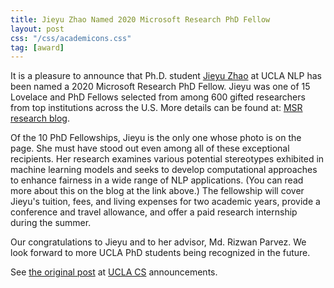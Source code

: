 ```yaml
---
title: Jieyu Zhao Named 2020 Microsoft Research PhD Fellow
layout: post
css: "/css/academicons.css"
tag: [award]
---
```

It is a pleasure to announce that Ph.D. student [Jieyu Zhao](https://jyzhao.net/) at UCLA NLP has been named a 2020 Microsoft Research PhD Fellow. Jieyu was one of 15 Lovelace and PhD Fellows selected from among 600 gifted researchers from top institutions across the U.S. More details can be found at: [MSR research blog](https://www.microsoft.com/en-us/research/blog/2020-ada-lovelace-and-phd-fellowships-help-recipients-achieve-broad-research-and-educational-goals/).

Of the 10 PhD Fellowships, Jieyu is the only one whose photo is on the page. She must have stood out even among all of these exceptional recipients. Her research examines various potential stereotypes exhibited in machine learning models and seeks to develop computational approaches to enhance fairness in a wide range of NLP applications. (You can read more about this on the blog at the link above.) The fellowship will cover Jieyu's tuition, fees, and living expenses for two academic years, provide a conference and travel allowance, and offer a paid research internship during the summer.

Our congratulations to Jieyu and to her advisor, Md. Rizwan Parvez. We look forward to more UCLA PhD students being recognized in the future.

See [the original post](https://www.cs.ucla.edu/ph-d-student-jieyu-zhao-named-2020-microsoft-research-phd-fellow/) at [UCLA CS](https://www.cs.ucla.edu/) announcements. 
